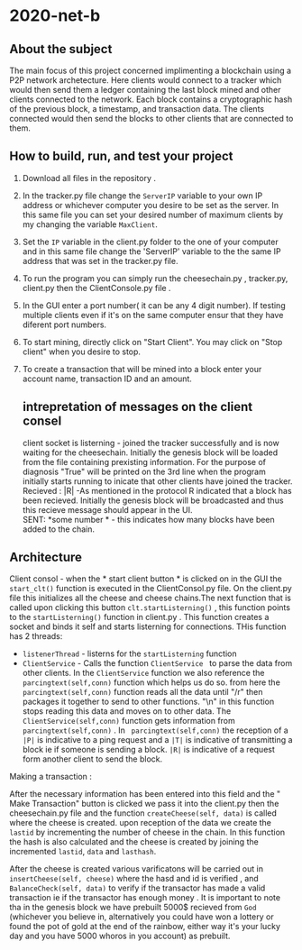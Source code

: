 # 2020-net-b

## About the subject 

The main focus of this project concerned implimenting a blockchain using a P2P network archetecture. 
Here clients would connect to a  tracker which would then send them a ledger containing the last block mined and other clients connected to the network. Each block contains a cryptographic hash of the previous block, a timestamp, and transaction data. The clients connected would then send the blocks to other clients that are connected to them. 



##  How to build, run, and test your project

1. Download all files in the repository . 
2. In the tracker.py file change the  ` ServerIP ` variable to your own IP address or whichever computer you desire to be set as the server. In this same file you can set your desired number of maximum clients by my changing the variable `MaxClient`.
3. Set the `IP` variable in the client.py folder to the one of your computer and in this same file change the 'ServerIP' variable to the the same IP address that was set in the tracker.py file.

4. To run the program you can simply run the cheesechain.py , tracker.py, client.py then the ClientConsole.py file . 
5. In the GUI  enter a port number( it can be any 4 digit number). If testing multiple clients even if it's on the same computer ensur that they have diferent port numbers.

6. To start mining, directly click on "Start Client".  You may click on "Stop client" when you desire to stop.

7. To create a transaction that will be mined into a block enter your account name, transaction ID  and an amount. 

    ## intrepretation of messages on the client consel 
    client socket is listerning  - joined the tracker successfully and is now  waiting for the cheesechain. Initially the genesis block will be loaded from the file containing prexisting information. For the purpose of diagnosis "True" will  be printed on the 3rd line when the program initially starts running to inicate that other clients have joined the tracker. 
    Recieved : |R| -As mentioned in the protocol R indicated that a block has been recieved. Initially the genesis block will be broadcasted and thus this recieve message should appear in the UI.  
    SENT: *some number *  - this indicates how many blocks have been added to the chain.


## Architecture 

Client consol - 
when the * start client button * is clicked on in the GUI the `start_clt()` function is executed in the ClientConsol.py file.  On the client.py file this initializes all the cheese and cheese chains.The next function that is called upon clicking this button  `clt.startListerning()` , this function points to the `startListerning()` function in client.py . This function creates a socket and binds it self and starts listerning for connections. THis function has 2 threads: 
  *  `listenerThread` -  listerns for the `startListerning` function 
  * `ClientService`  -  Calls the function `ClientService `  to parse the data from other clients.  In  the `ClientService` function we also reference the ` parcingtext(self,conn)` function which helps us do so.  from here the ` parcingtext(self,conn)` function  reads all the data until "/r" then packages it together to send to other functions. "\n" in this function stops reading this data and moves on to other data. The `ClientService(self,conn)` function gets information from  ` parcingtext(self,conn)` . 
 In ` parcingtext(self,conn)`  the reception of a `|P|` is indicative to a ping request and a  `|T|` is indicative of transmitting a block ie if someone is sending a block. `|R|` is indicative of a request form another client to send the block. 


Making a transaction : 

After the necessary information has been entered into this field and the " Make Transaction" button is clicked we pass it into the client.py then the cheesechain.py file and the function `createCheese(self, data)` is called where the cheese is created. upon reception of the data we create the `lastid` by incrementing the number of cheese in the chain. In this function the hash is also calculated and the cheese is created by joining the incremented `lastid`, `data` and `lasthash`.

After the cheese is created various varificatons will be carried out in ` insertCheese(self, cheese)` where the hasd and id is verified , and ` BalanceCheck(self, data)` to verify if the transactor has made a valid transaction ie if the transactor has enough money .  It is important to note tha in the genesis block we have prebuilt 5000$  recieved from `God` (whichever you believe in, alternatively you could have won a lottery or found the pot of gold at the end of the rainbow, either way it's your lucky day and you have 5000 whoros in you account) as  prebuilt. 












